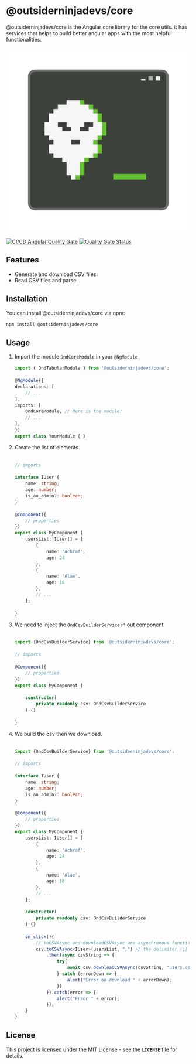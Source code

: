 # @outsiderninjadevs/core

@outsiderninjadevs/core is the Angular core library for the core utils. it has services that helps to build better angular apps with the most helpful functionalities.

![@Outsiderninjadevs/core logo](projects/outsiderninjadevs/core/assets/ond-logo.png)

[![CI/CD Angular Quality Gate](https://github.com/achrafmataich/ond-core/actions/workflows/quality.yml/badge.svg)](https://github.com/achrafmataich/ond-core/actions/workflows/quality.yml) [![Quality Gate Status](https://sonarcloud.io/api/project_badges/measure?project=achrafmataich_ond-core&metric=alert_status)](https://sonarcloud.io/summary/new_code?id=achrafmataich_ond-core)

## Features

- Generate and download CSV files.
- Read CSV files and parse.

## Installation

You can install @outsiderninjadevs/core via npm:

```bash
npm install @outsiderninjadevs/core
```

## Usage

1. Import the module `OndCoreModule` in your `@NgModule`

    ```ts
    import { OndTabularModule } from '@outsiderninjadevs/core';

    @NgModule({
    declarations: [
        // ...
    ],
    imports: [
        OndCoreModule, // Here is the module!
        // ...
    ],
    })
    export class YourModule { }
    ```

2. Create the list of elements

    ```ts

    // imports

    interface IUser {
        name: string;
        age: number;
        is_an_admin?: boolean;
    }

    @Component({
        // properties
    })
    export class MyComponent {
        usersList: IUser[] = [
            {
                name: 'Achraf',
                age: 24
            },
            {
                name: 'Alae',
                age: 18
            },
            // ...
        ];

    }

    ```

3. We need to inject the `OndCsvBuilderService` in out component

    ```ts

    import {OndCsvBuilderService} from '@outsiderninjadevs/core';
    
    // imports

    @Component({
        // properties
    })
    export class MyComponent {
        
        constructor(
            private readonly csv: OndCsvBuilderService
        ) {}

    }
    
    ```

4. We build the csv then we download.

    ```ts

    import {OndCsvBuilderService} from '@outsiderninjadevs/core';

    // imports

    interface IUser {
        name: string;
        age: number;
        is_an_admin?: boolean;
    }

    @Component({
        // properties
    })
    export class MyComponent {
        usersList: IUser[] = [
            {
                name: 'Achraf',
                age: 24
            },
            {
                name: 'Alae',
                age: 18
            },
            // ...
        ];

        constructor(
            private readonly csv: OndCsvBuilderService
        ) {}

        on_click(){
            // toCSVAsync and downloadCSVAsync are asynchronous functions
            csv.toCSVAsync<IUser>(usersList, ";") // the delimiter (;) is optional
                .then(async csvString => {
                    try{
                        await csv.downloadCSVAsync(csvString, "users.csv");
                    } catch (errorDown => {
                        alert("Error on download " + errorDown);
                    })
                }).catch(error => {
                    alert("Error " + error);
                });
        }
    }
    
    ```

## License

This project is licensed under the MIT License - see the **`LICENSE`** file for details.
